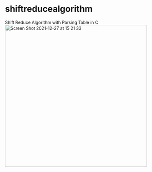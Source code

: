 # shiftreducealgorithm
Shift Reduce Algorithm with Parsing Table in C
<img width="467" alt="Screen Shot 2021-12-27 at 15 21 33" src="https://user-images.githubusercontent.com/68161516/147471419-fc782da0-0f2f-4ccd-8cd3-53c64e6d065b.png">
